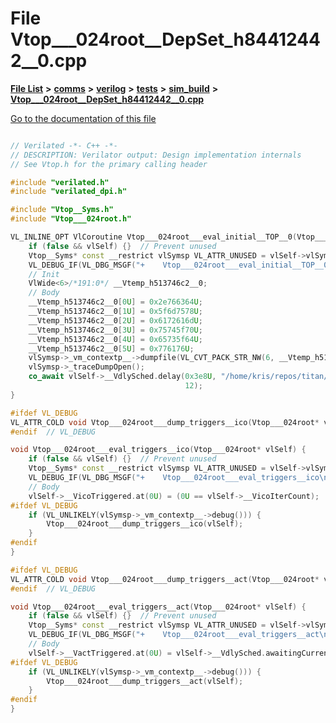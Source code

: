 

# File Vtop\_\_\_024root\_\_DepSet\_h84412442\_\_0.cpp

[**File List**](files.md) **>** [**comms**](dir_15e9a61cbc095141a3f886f43eb6818f.md) **>** [**verilog**](dir_549b42112f6dc36cf8af5f13bada3f17.md) **>** [**tests**](dir_359bc3875cb3adaee3d3f269dbe0d6e4.md) **>** [**sim\_build**](dir_816ed350c72cf5de8127e0b7e8b74e54.md) **>** [**Vtop\_\_\_024root\_\_DepSet\_h84412442\_\_0.cpp**](Vtop______024root____DepSet__h84412442____0_8cpp.md)

[Go to the documentation of this file](Vtop______024root____DepSet__h84412442____0_8cpp.md)

```C++

// Verilated -*- C++ -*-
// DESCRIPTION: Verilator output: Design implementation internals
// See Vtop.h for the primary calling header

#include "verilated.h"
#include "verilated_dpi.h"

#include "Vtop__Syms.h"
#include "Vtop___024root.h"

VL_INLINE_OPT VlCoroutine Vtop___024root___eval_initial__TOP__0(Vtop___024root* vlSelf) {
    if (false && vlSelf) {}  // Prevent unused
    Vtop__Syms* const __restrict vlSymsp VL_ATTR_UNUSED = vlSelf->vlSymsp;
    VL_DEBUG_IF(VL_DBG_MSGF("+    Vtop___024root___eval_initial__TOP__0\n"); );
    // Init
    VlWide<6>/*191:0*/ __Vtemp_h513746c2__0;
    // Body
    __Vtemp_h513746c2__0[0U] = 0x2e766364U;
    __Vtemp_h513746c2__0[1U] = 0x5f6d7578U;
    __Vtemp_h513746c2__0[2U] = 0x6172616dU;
    __Vtemp_h513746c2__0[3U] = 0x75745f70U;
    __Vtemp_h513746c2__0[4U] = 0x65735f64U;
    __Vtemp_h513746c2__0[5U] = 0x776176U;
    vlSymsp->_vm_contextp__->dumpfile(VL_CVT_PACK_STR_NW(6, __Vtemp_h513746c2__0));
    vlSymsp->_traceDumpOpen();
    co_await vlSelf->__VdlySched.delay(0x3e8U, "/home/kris/repos/titan/titan/comms/verilog/tests/dut_param_mux.sv", 
                                       12);
}

#ifdef VL_DEBUG
VL_ATTR_COLD void Vtop___024root___dump_triggers__ico(Vtop___024root* vlSelf);
#endif  // VL_DEBUG

void Vtop___024root___eval_triggers__ico(Vtop___024root* vlSelf) {
    if (false && vlSelf) {}  // Prevent unused
    Vtop__Syms* const __restrict vlSymsp VL_ATTR_UNUSED = vlSelf->vlSymsp;
    VL_DEBUG_IF(VL_DBG_MSGF("+    Vtop___024root___eval_triggers__ico\n"); );
    // Body
    vlSelf->__VicoTriggered.at(0U) = (0U == vlSelf->__VicoIterCount);
#ifdef VL_DEBUG
    if (VL_UNLIKELY(vlSymsp->_vm_contextp__->debug())) {
        Vtop___024root___dump_triggers__ico(vlSelf);
    }
#endif
}

#ifdef VL_DEBUG
VL_ATTR_COLD void Vtop___024root___dump_triggers__act(Vtop___024root* vlSelf);
#endif  // VL_DEBUG

void Vtop___024root___eval_triggers__act(Vtop___024root* vlSelf) {
    if (false && vlSelf) {}  // Prevent unused
    Vtop__Syms* const __restrict vlSymsp VL_ATTR_UNUSED = vlSelf->vlSymsp;
    VL_DEBUG_IF(VL_DBG_MSGF("+    Vtop___024root___eval_triggers__act\n"); );
    // Body
    vlSelf->__VactTriggered.at(0U) = vlSelf->__VdlySched.awaitingCurrentTime();
#ifdef VL_DEBUG
    if (VL_UNLIKELY(vlSymsp->_vm_contextp__->debug())) {
        Vtop___024root___dump_triggers__act(vlSelf);
    }
#endif
}

```

